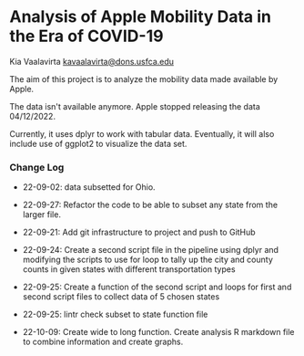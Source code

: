 # Analysis of Apple Mobility Data in the Era of COVID-19

Kia Vaalavirta
kavaalavirta@dons.usfca.edu

The aim of this project is to analyze the mobility data made available by Apple.

The data isn't available anymore. Apple stopped releasing the data 04/12/2022.

Currently, it uses dplyr to work with tabular data. Eventually, it will also include use of ggplot2 to visualize the data set.

### Change Log

* 22-09-02: data subsetted for Ohio.

* 22-09-27: Refactor the code to be able to subset any state from the larger file.

* 22-09-21: Add git infrastructure to project and push to GitHub

* 22-09-24: Create a second script file in the pipeline using dplyr and modifying the scripts to use for loop to tally up the city and county counts in given states with different transportation types

* 22-09-25: Create a function of the second script and loops for first and second script files to collect data of 5 chosen states

* 22-09-25: lintr check subset to state function file

* 22-10-09: Create wide to long function. Create analysis R markdown file to combine information and create graphs.